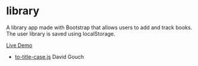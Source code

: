 # library
A library app made with Bootstrap that allows users to add and track books. The user library is saved using localStorage.

[Live Demo](https://akirazian.github.io/library/)

- [to-title-case.js](https://github.com/gouch/to-title-case) David Gouch 
